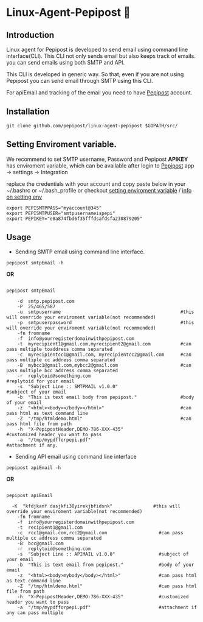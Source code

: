 # Linux-Agent-Pepipost :penguin:

## Introduction

Linux agent for Pepipost is developed to send email using command line interface(CLI). This CLI not only sends email but also keeps track of emails. you can send emails using both SMTP and API.

This CLI is developed in generic way. So that, even if you are not using Pepipost you can send email through SMTP using this CLI.

For apiEmail and tracking of the email you need to have [Pepipost](http://www.pepipost.com/?utm_campaign=GitHublinuxagent&utm_medium=Github&utm_source=Githublinuxagent) account.

## Installation

`git clone github.com/pepipost/linux-agent-pepipost $GOPATH/src/`

## Setting Enviroment variable.

We recommend to set SMTP username, Password and Pepipost **APIKEY** has enviroment variable, which can be available after login to [Pepipost](https://app.pepipost.com/) app -> settings -> Integration 

replace the credentials with your account and copy paste below in your ~/.bashrc or ~/.bash_profile or checkout [setting enviroment variable](https://www.digitalocean.com/community/tutorials/how-to-read-and-set-environmental-and-shell-variables-on-a-linux-vps) / [info on setting env](https://codeburst.io/linux-environment-variables-53cea0245dc9)


```shell 
export PEPISMTPPASS="myaccount@345"
export PEPISMTPUSER="smtpusernameispepi"
export PEPIKEY="e8a874fbd6f35fffdsafdsfa230879205"

```

## Usage

* Sending SMTP email using command line interface.

`pepipost smtpEmail -h`

**OR**

```shell
  
pepipost smtpEmail 

	-d	smtp.pepipost.com 
	-P	25/465/587
	-u	smtpusername                                            #this will override your enviroment variable(not recommended)
	-p	smtpuserpassword                                        #this will override your enviroment variable(not recommended)
	-fn	fromname
	-f	info@yourregisterdomainwithpepipost.com 
	-t	myrecipient1@gmail.com,myrecipient2@gmail.com           #can pass multiple toaddress comma separated 
	-c	myrecipientcc1@gmail.com, myrecipientcc2@gmail.com      #can pass multiple cc address comma separated
	-B	mybcc1@gmail.com,mybcc2@gmail.com                       #can pass multiple bcc address comma separated
	-r 	replytoid@something.com                                 #replytoid for your email
	-s 	"Subject Line :: SMTPMAIL v1.0.0"                       #subject of your email
	-b 	"This is text email body from pepipost."                #body of your email
	-z	"<html><body></body></html>"                            #can pass html as text command line
	-Z 	"/tmp/htmldemo.html"                                    #can pass html file from path  
	-h 	"X-PepipostHeader,DEMO-786-XXX-435"                     #customized header you want to pass
	-a 	"/tmp/mypdfforpepi.pdf"                                 #attachment if any.

```

* Sending API email using command line interface

`pepipost apiEmail -h`

**OR**

```shell

pepipost apiEmail

  -K  "kfdjkanf dasjkfi38yirekjbfidsnk"               #this will override your enviroment variable(not recommended)
	-fn	fromname
	-f	info@yourregisterdomainwithpepipost.com
	-t	recipient1@gmail.com 
	-c	rcc1@gmail.com,rcc2@gmail.com                   #can pass multiple cc address comma separated
	-B	bcc@gmail.com
	-r 	replytoid@something.com
	-s 	"Subject Line :: APIMAIL v1.0.0"                #subject of your email
	-b 	"This is text email from pepipost."             #body of your email
	-z	"<html><body>mybody</body></html>"              #can pass html as text command line 
	-Z 	"/tmp/htmldemo.html"                            #can pass html file from path 
	-h 	"X-PepipostHeader,DEMO-786-XXX-435"             #customized header you want to pass
	-a 	"/tmp/mypdfforpepi.pdf"                         #attachment if any can pass multiple

```
